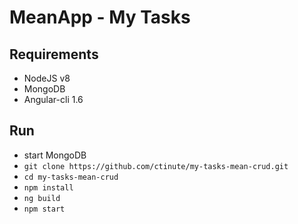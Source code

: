 # MeanApp - My Tasks

## Requirements

- NodeJS v8
- MongoDB
- Angular-cli 1.6

## Run

- start MongoDB
- `git clone https://github.com/ctinute/my-tasks-mean-crud.git`
- `cd my-tasks-mean-crud`
- `npm install`
- `ng build`
- `npm start`
